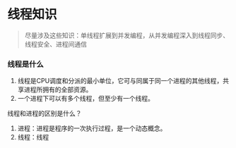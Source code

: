 # 线程知识

> 尽量涉及这些知识：单线程扩展到并发编程，从并发编程深入到线程同步、线程安全、进程间通信

### 线程是什么

1. 线程是CPU调度和分派的最小单位，它可与同属于同一个进程的其他线程，共享进程所拥有的全部资源。
2. 一个进程下可以有多个线程，但至少有一个线程。

线程和进程的区别是什么？

1. 进程：进程是程序的一次执行过程，是一个动态概念。
2. 线程：线程

























